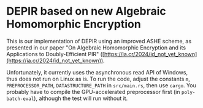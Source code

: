 # DEPIR based on new Algebraic Homomorphic Encryption

This is our implementation of DEPIR using an improved ASHE scheme, as presented in our paper "On Algebraic Homomorphic Encryption and its Applications to Doubly-Efficient PIR" ([https://ia.cr/2024/id_not_yet_known](https://ia.cr/2024/id_not_yet_known)).

Unfortunately, it currently uses the asynchronous read API of Windows, thus does not run on Linux as is.
To run the code, adjust the constants `m`, `PREPROCESSOR_PATH`, `DATASTRUCTURE_PATH` in `src/main.rs`, then use `cargo`.
You probably have to compile the GPU-accelerated preprocessor first (in `poly-batch-eval`), although the test will run without it.